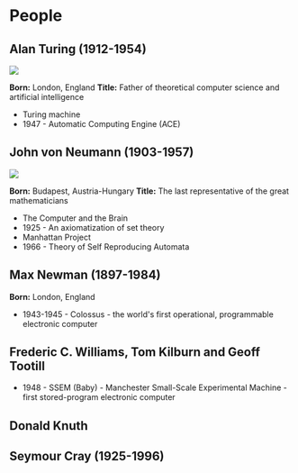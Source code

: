 # People

## Alan Turing (1912-1954)
![](https://upload.wikimedia.org/wikipedia/commons/thumb/a/a1/Alan_Turing_Aged_16.jpg/220px-Alan_Turing_Aged_16.jpg)

**Born:** London, England
**Title:** Father of theoretical computer science and artificial intelligence

+ Turing machine
+ 1947 - Automatic Computing Engine (ACE)

## John von Neumann (1903-1957)
![](https://upload.wikimedia.org/wikipedia/commons/thumb/5/5e/JohnvonNeumann-LosAlamos.gif/220px-JohnvonNeumann-LosAlamos.gif)

**Born:** Budapest, Austria-Hungary
**Title:** The last representative of the great mathematicians

+ The Computer and the Brain
+ 1925 - An axiomatization of set theory
+ Manhattan Project
+ 1966 - Theory of Self Reproducing Automata

## Max Newman (1897-1984)

**Born:** London, England

+ 1943-1945 - Colossus - the world's first operational, programmable electronic computer

## Frederic C. Williams, Tom Kilburn and Geoff Tootill

+ 1948 - SSEM (Baby) - Manchester Small-Scale Experimental Machine - first stored-program electronic computer

## Donald Knuth

## Seymour Cray (1925-1996)
